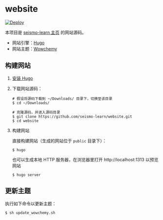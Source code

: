# website

[![Deploy](https://github.com/seismo-learn/website/workflows/Deploy/badge.svg)](https://github.com/seismo-learn/website/actions?query=workflow%3ADeploy)

本项目是 [seismo-learn 主页](https://seismo-learn.org/) 的网站源码。

- 网站引擎：[Hugo](https://gohugo.io/)
- 网站主题：[Wowchemy](https://wowchemy.com/)

## 构建网站

1.  [安装 Hugo](https://gohugo.io/getting-started/installing/)

    
2.  下载网站源码：

    ```
    # 假设将源码下载到 ~/Downloads/ 目录下，切换至该目录
    $ cd ~/Downloads/

    # 克隆源码，并进入源码目录
    $ git clone https://github.com/seismo-learn/website.git
    $ cd website
    ```

3.  构建网站

    直接构建网站（生成的网站位于 `public` 目录下）：
    ```
    $ hugo
    ```

    也可以生成本地 HTTP 服务器，在浏览器里打开 http://localhost:1313 以预览网站
    ```
    $ hugo server
    ```

## 更新主题

执行如下命令以更新主题：

```
$ sh update_wowchemy.sh
```
